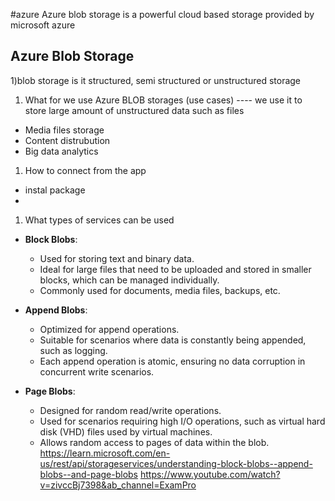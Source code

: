 #azure
Azure blob storage is a powerful cloud based storage provided by microsoft azure

## Azure Blob Storage
1)blob storage is it structured, semi structured or unstructured storage
1. What for we use Azure BLOB storages (use cases) ---- we use it to store large amount of unstructured data such as files
 - Media files storage
 - Content distrubution
 - Big data analytics
1. How to connect from the app
- instal package
- 
1. What types of services can be used
- **Block Blobs**:
    
    - Used for storing text and binary data.
    - Ideal for large files that need to be uploaded and stored in smaller blocks, which can be managed individually.
    - Commonly used for documents, media files, backups, etc.
- **Append Blobs**:
    
    - Optimized for append operations.
    - Suitable for scenarios where data is constantly being appended, such as logging.
    - Each append operation is atomic, ensuring no data corruption in concurrent write scenarios.
- **Page Blobs**:
    
    - Designed for random read/write operations.
    - Used for scenarios requiring high I/O operations, such as virtual hard disk (VHD) files used by virtual machines.
    - Allows random access to pages of data within the blob.
https://learn.microsoft.com/en-us/rest/api/storageservices/understanding-block-blobs--append-blobs--and-page-blobs
https://www.youtube.com/watch?v=zivccBj7398&ab_channel=ExamPro



